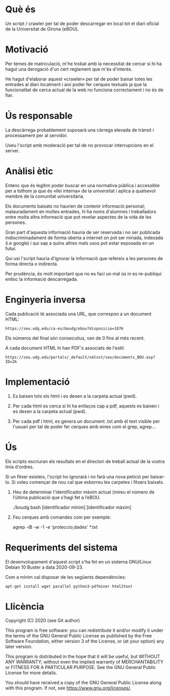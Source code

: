 ﻿Què és
======
Un script / crawler per tal de poder descarregar en local tot el diari oficial de la Universitat de Girona (eBOU).

Motivació
=========
Per temes de matriculació, m'he trobat amb la necessitat de cercar si hi ha hagut una derogació d'un cert reglament que m'és d'interès.

He hagut d'elaborar aquest «crawler» per tal de poder baixar totes les entrades al diari localment i així poder fer cerques textuals ja que la funcionalitat de cerca actual de la web no funciona correctament i no és de fiar.

Ús responsable
==============
La descàrrega probablement suposarà una càrrega elevada de trànsit i processament per al servidor.

Useu l'script amb moderació per tal de no provocar interrupcions en el servei.

Anàlisi ètic
============
Entenc que és legítim poder buscar en una normativa pública i accessible per a tothom ja que és «llei interna» de la universitat i aplica a qualsevol membre de la comunitat universitària.

Els documents baixats no haurien de contenir informació personal; malauradament en moltes entrades, hi ha noms d'alumnes i treballadors entre molta altra informació que pot revelar aspectes de la vida de les persones.

Gran part d'aquesta informació hauria de ser reservada i no ser publicada indiscriminadament de forma oberta a internet on pot ser minada, indexada (i.e google) i qui sap a quins altres mals usos pot estar exposada en un futur.

Qui usi l'script hauria d'ignorar la informació que refereix a les persones de forma directa o indirecta.

Per prudència, és molt important que no es faci un mal ús ni es re-publiqui enlloc la informació descarregada.

Enginyeria inversa
==================
Cada publicació té associada una URL, que correspon a un document HTML:

	https://seu.udg.edu/ca-es/boudg/ebou?disposicio=1076

Els números del final són consecutius, van de 0 fins al més recent.

A cada document HTML hi han PDF's associats de l'estil:

	https://seu.udg.edu/portals/_default/xmlxst/seu/documents_BOU.asp?ID=26

Implementació
============

1. Es baixen tots els html i es desen a la carpeta actual (pwd).

2. Per cada html es cerca si hi ha enllaços cap a pdf, aquests es baixen i es desen a la carpeta actual (pwd).

3. Per cada pdf i html, es genera un document .txt amb el text visible per l'usuari per tal de poder fer cerques amb eines com el grep, agrep…

Ús
==

Els scripts escriuran els resultats en el directori de treball actual de la vostra línia d'ordres.

Si un fitxer existeix, l'script ho ignorarà i no farà una nova petició per baixar-lo.
Si voleu començar de nou cal que esborreu les carpetes i fitxers baixats.


1. Heu de determinar l'identificador màxim actual (mireu el número de l’última publicació que s’hagi fet a l’eBOU.

    ./boudg.bash [identificador mínim] [identificador màxim]

2. Feu cerques amb comandes com per exemple:

    agrep -iB -w -1 -e 'proteccio;dades' *.txt

Requeriments del sistema
========================
El desenvolupament d'aquest script s'ha fet en un sistema GNU/Linux Debian 10 Buster a data 2020-09-23.

Com a mínim cal disposar de les següents dependències:

    apt-get install wget parallel python3-pdfminer html2text

Llicència
=========
Copyright (C) 2020 (see Git author)

This program is free software: you can redistribute it and/or modify it under the terms of the GNU General Public License as published by the Free Software Foundation, either version 3 of the License, or (at your option) any later version.

This program is distributed in the hope that it will be useful, but WITHOUT ANY WARRANTY; without even the implied warranty of MERCHANTABILITY or FITNESS FOR A PARTICULAR PURPOSE. See the GNU General Public License for more details.

You should have received a copy of the GNU General Public License along with this program. If not, see <https://www.gnu.org/licenses/>.
